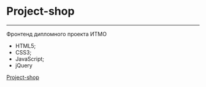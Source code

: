 # Project-shop

---

Фронтенд дипломного проекта ИТМО

- HTML5;
- CSS3;
- JavaScript;
- jQuery

[Project-shop](callmemaksimg.github.io/project-shop/)

